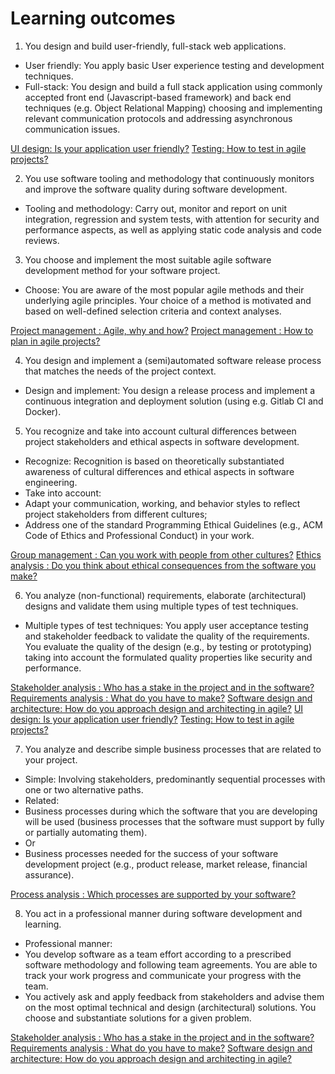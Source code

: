 # Learning outcomes
1.	You design and build user-friendly, full-stack web applications.
-	User friendly: You apply basic User experience testing and development techniques.
-	Full-stack: You design and build a full stack application using commonly accepted front end (Javascript-based framework) and back end techniques (e.g. Object Relational Mapping) choosing and implementing relevant communication protocols and addressing asynchronous communication issues.

[UI design: Is your application user friendly?](https://fhict.instructure.com/courses/13025/pages/ui-design-is-your-application-user-friendly?module_item_id=916366)
[Testing: How to test in agile projects?](https://fhict.instructure.com/courses/13025/pages/testing-how-to-test-in-agile-projects?module_item_id=916368)

2.	You use software tooling and methodology that continuously monitors and improve the software quality during software development.
-	Tooling and methodology: Carry out, monitor and report on unit integration, regression and system tests, with attention for security and performance aspects, as well as applying static code analysis and code reviews.

3.	You choose and implement the most suitable agile software development method for your software project.
-	Choose: You are aware of the most popular agile methods and their underlying agile principles. Your choice of a method is motivated and based on well-defined selection criteria and context analyses.

[Project management : Agile, why and how?](https://fhict.instructure.com/courses/13025/pages/project-management-agile-why-and-how?module_item_id=916357)
[Project management : How to plan in agile projects?](https://fhict.instructure.com/courses/13025/pages/project-management-how-to-plan-in-agile-projects?module_item_id=916359)

4.	You design and implement a (semi)automated software release process that matches the needs of the project context.
-	Design and implement: You design a release process and implement a continuous integration and deployment solution (using e.g. Gitlab CI and Docker).

5.	You recognize and take into account cultural differences between project stakeholders and ethical aspects in software development.
-	Recognize:  Recognition is based on theoretically substantiated awareness of cultural differences and ethical aspects in software engineering.
-	Take into account:
-	Adapt your communication, working, and behavior styles to reflect project stakeholders from different cultures;
-	Address one of the standard Programming Ethical Guidelines (e.g., ACM Code of Ethics and Professional Conduct) in your work.  

[Group management : Can you work with people from other cultures?](https://fhict.instructure.com/courses/13025/pages/group-management-can-you-work-with-people-from-other-cultures?module_item_id=916360)
[Ethics analysis : Do you think about ethical consequences from the software you make?](https://fhict.instructure.com/courses/13025/pages/ethics-analysis-do-you-think-about-ethical-consequences-from-the-software-you-make?module_item_id=916364)

6.	You analyze (non-functional) requirements, elaborate (architectural) designs and validate them using multiple types of test techniques.
-	Multiple types of test techniques: You apply user acceptance testing and stakeholder feedback to validate the quality of the requirements. You evaluate the quality of the design (e.g., by testing or prototyping) taking into account the formulated quality properties like security and performance.

[Stakeholder analysis : Who has a stake in the project and in the software?](https://fhict.instructure.com/courses/13025/pages/stakeholder-analysis-who-has-a-stake-in-the-project-and-in-the-software?module_item_id=916361)
[Requirements analysis : What do you have to make?](https://fhict.instructure.com/courses/13025/pages/requirements-analysis-what-do-you-have-to-make?module_item_id=916363)
[Software design and architecture: How do you approach design and architecting in agile?](https://fhict.instructure.com/courses/13025/pages/software-design-and-architecture-how-do-you-approach-design-and-architecting-in-agile?module_item_id=916365)
[UI design: Is your application user friendly?](https://fhict.instructure.com/courses/13025/pages/ui-design-is-your-application-user-friendly?module_item_id=916366)
[Testing: How to test in agile projects?](https://fhict.instructure.com/courses/13025/pages/testing-how-to-test-in-agile-projects?module_item_id=916368)

7.	You analyze and describe simple business processes that are related to your project.
-	Simple: Involving stakeholders, predominantly sequential processes with one or two alternative paths.
-	Related:
-	Business processes during which the software that you are developing will be used (business processes that the software must support by fully or partially automating them). 
-	Or
-	Business processes needed for the success of your software development project (e.g., product release, market release, financial assurance).

[Process analysis : Which processes are supported by your software?](https://fhict.instructure.com/courses/13025/pages/process-analysis-which-processes-are-supported-by-your-software?module_item_id=916362)

8.	You act in a professional manner during software development and learning.
-	Professional manner: 
-	You develop software as a team effort according to a prescribed software methodology and following team agreements. You are able to track your work progress and communicate your progress with the team.
-	You actively ask and apply feedback from stakeholders and advise them on the most optimal technical and design (architectural) solutions.
You choose and substantiate solutions for a given problem.

[Stakeholder analysis : Who has a stake in the project and in the software?](https://fhict.instructure.com/courses/13025/pages/stakeholder-analysis-who-has-a-stake-in-the-project-and-in-the-software?module_item_id=916361)
[Requirements analysis : What do you have to make?](https://fhict.instructure.com/courses/13025/pages/requirements-analysis-what-do-you-have-to-make?module_item_id=916363)
[Software design and architecture: How do you approach design and architecting in agile?](https://fhict.instructure.com/courses/13025/pages/software-design-and-architecture-how-do-you-approach-design-and-architecting-in-agile?module_item_id=916365)
